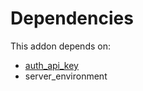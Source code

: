 # Dependencies

This addon depends on:

- [auth_api_key](../../../../odoo-bringout-oca-server-auth-auth_api_key)
- server_environment
